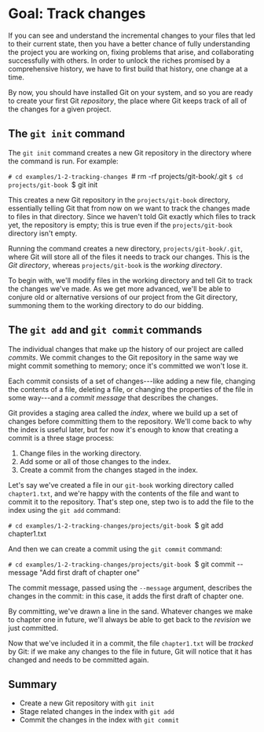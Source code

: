 # Goal: Track changes

If you can see and understand the incremental changes to your files that
led to their current state, then you have a better chance of fully understanding
the project you are working on, fixing problems that arise, and collaborating
successfully with others. In order to unlock the riches promised by a
comprehensive history, we have to first build that history, one change
at a time.

By now, you should have installed Git on your system, and so you are ready to
create your first Git <dfn>repository</dfn>, the place where Git keeps track of
all of the changes for a given project.

## The `git init` command

The `git init` command creates a new Git repository in the directory where the
command is run. For example:

`# cd examples/1-2-tracking-changes
`# rm -rf projects/git-book/.git
`$ cd projects/git-book
`$ git init

This creates a new Git repository in the `projects/git-book` directory,
essentially telling Git that from now on we want to track the changes made to
files in that directory. Since we haven't told Git exactly
which files to track yet, the repository is empty; this is true even if the
`projects/git-book` directory isn't empty.

Running the command creates a new directory, `projects/git-book/.git`, where Git
will store all of the files it needs to track our changes. This is the <dfn>Git
directory</dfn>, whereas `projects/git-book` is the <dfn>working directory</dfn>.

To begin with, we'll modify files in the working directory and tell Git to track
the changes we've made. As we get more advanced, we'll be able to conjure old or
alternative versions of our project from the Git directory, summoning them to
the working directory to do our bidding.

## The `git add` and `git commit` commands

The individual changes that make up the history of our project are called
<dfn>commits</dfn>. We commit changes to the Git repository in the same way we might
commit something to memory; once it's committed we won't lose it.

Each commit consists of a set of changes---like adding a new file,
changing the contents of a file, deleting a file, or changing the properties of
the file in some way---and a <dfn>commit message</dfn> that describes the changes.

Git provides a staging area called the <dfn>index</dfn>, where we build up a set of
changes before committing them to the repository. We'll come back to why the
index is useful later, but for now it's enough to know that creating a commit is
a three stage process:

1. Change files in the working directory.
2. Add some or all of those changes to the index.
3. Create a commit from the changes staged in the index.

Let's say we've created a file in our `git-book` working directory called
`chapter1.txt`, and we're happy with the contents of the file and want to commit
it to the repository. That's step one, step two is to add the file to the index
using the `git add` command:

`# cd examples/1-2-tracking-changes/projects/git-book
`$ git add chapter1.txt

And then we can create a commit using the `git commit` command:

`# cd examples/1-2-tracking-changes/projects/git-book
`$ git commit --message "Add first draft of chapter one"

The commit message, passed using the `--message` argument, describes the changes
in the commit: in this case, it adds the first draft of chapter one.

By committing, we've drawn a line in the sand. Whatever changes we make to
chapter one in future, we'll always be able to get back to the
<dfn>revision</dfn> we just committed.

Now that we've included it in a commit, the file `chapter1.txt` will be
<dfn>tracked</dfn> by Git: if we make any changes to the file in future, Git
will notice that it has changed and needs to be committed again.

## Summary

* Create a new Git repository with `git init`
* Stage related changes in the index with `git add`
* Commit the changes in the index with `git commit`
